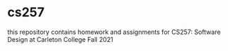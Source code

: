 # cs257
this repository contains homework and assignments for CS257: Software Design at Carleton College Fall 2021
